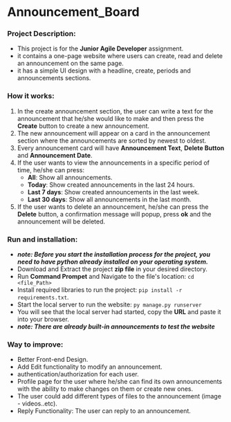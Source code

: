 # Announcement_Board

### Project Description:
* This project is for the **Junior Agile Developer** assignment. 
* it contains a one-page website where users can create, read and delete an announcement on the same page. 
* it has a simple UI design with a headline, create, periods and announcements sections.

### How it works:
1. In the create announcement section, the user can write a text for the announcement that he/she would like to make and then press the **Create** button to create a new announcement.
2. The new announcement will appear on a card in the announcement section where the announcements are sorted by newest to oldest.
3. Every announcement card will have **Announcement Text**, **Delete Button** and **Announcement Date**.
4. If the user wants to view the announcements in a specific period of time, he/she can press:
   * **All**: Show all announcements.
   * **Today**: Show created announcements in the last 24 hours.
   * **Last 7 days**: Show created announcements in the last week.
   * **Last 30 days**: Show all announcements in the last month.  
6. If the user wants to delete an announcement, he/she can press the **Delete** button, a confirmation message will popup, press **ok** and the announcement will be deleted. 

### Run and installation:
* ***note: Before you start the installation process for the project, you need to have python already installed on your operating system.***
* Download and Extract the project **zip file** in your desired directory.
* Run **Command Prompet** and Navigate to the file's location: `cd <file_Path>`
* Install required libraries to run the project: `pip install -r requirements.txt`. 
* Start the local server to run the website: `py manage.py runserver`
* You will see that the local server had started, copy the **URL** and paste it into your browser.
* ***note: There are already built-in announcements to test the website***   

### Way to improve:
* Better Front-end Design.
* Add Edit functionality to modify an announcement.
* authentication/authorization for each user.
* Profile page for the user where he/she can find its own announcements with the ability to make changes on them or create new ones.
* The user could add different types of files to the announcement (image - videos..etc).
* Reply Functionality: The user can reply to an announcement.
